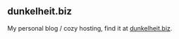 dunkelheit.biz
------

My personal blog / cozy hosting, find it at [dunkelheit.biz](dunkelheit.biz).

